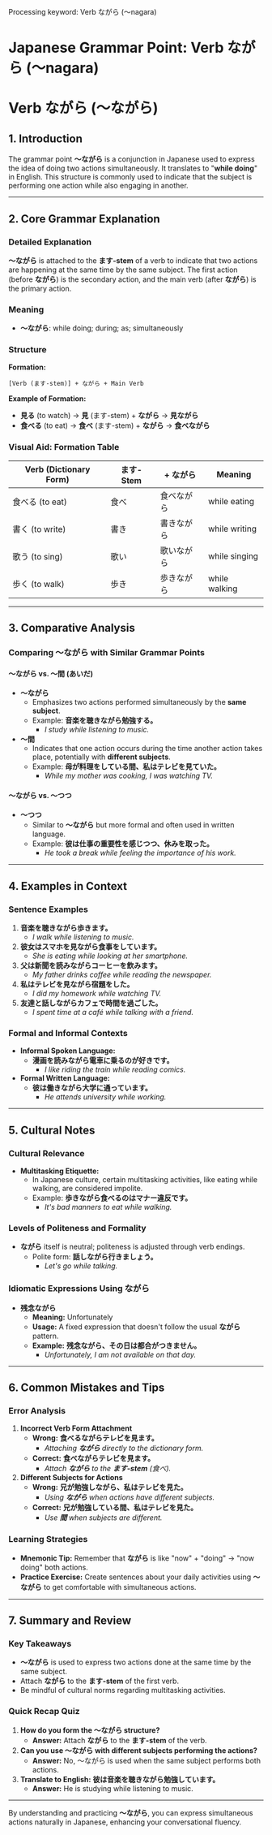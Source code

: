 Processing keyword: Verb ながら (〜nagara)
# Japanese Grammar Point: Verb ながら (〜nagara)
# Verb ながら (〜ながら)
## 1. Introduction
The grammar point **〜ながら** is a conjunction in Japanese used to express the idea of doing two actions simultaneously. It translates to "**while doing**" in English. This structure is commonly used to indicate that the subject is performing one action while also engaging in another.

---
## 2. Core Grammar Explanation
### Detailed Explanation
**〜ながら** is attached to the **ます-stem** of a verb to indicate that two actions are happening at the same time by the same subject. The first action (before **ながら**) is the secondary action, and the main verb (after **ながら**) is the primary action.
### Meaning
- **〜ながら**: while doing; during; as; simultaneously
### Structure
**Formation:**
```
[Verb (ます-stem)] + ながら + Main Verb
```
**Example of Formation:**
- **見る** (to watch) → **見** (ます-stem) + **ながら** → **見ながら**
- **食べる** (to eat) → **食べ** (ます-stem) + **ながら** → **食べながら**
### Visual Aid: Formation Table
| Verb (Dictionary Form) | ます-Stem | + ながら | Meaning             |
|------------------------|-----------|---------|---------------------|
| 食べる (to eat)         | 食べ      | 食べながら  | while eating        |
| 書く (to write)         | 書き      | 書きながら  | while writing       |
| 歌う (to sing)          | 歌い      | 歌いながら  | while singing       |
| 歩く (to walk)          | 歩き      | 歩きながら  | while walking       |
---
## 3. Comparative Analysis
### Comparing 〜ながら with Similar Grammar Points
#### 〜ながら vs. 〜間 (あいだ)
- **〜ながら**
  - Emphasizes two actions performed simultaneously by the **same subject**.
  - Example: **音楽を聴きながら勉強する。**
    - *I study while listening to music.*
- **〜間**
  - Indicates that one action occurs during the time another action takes place, potentially with **different subjects**.
  - Example: **母が料理をしている間、私はテレビを見ていた。**
    - *While my mother was cooking, I was watching TV.*
#### 〜ながら vs. 〜つつ
- **〜つつ**
  - Similar to **〜ながら** but more formal and often used in written language.
  - Example: **彼は仕事の重要性を感じつつ、休みを取った。**
    - *He took a break while feeling the importance of his work.*
---
## 4. Examples in Context
### Sentence Examples
1. **音楽を聴きながら歩きます。**
   - *I walk while listening to music.*
2. **彼女はスマホを見ながら食事をしています。**
   - *She is eating while looking at her smartphone.*
3. **父は新聞を読みながらコーヒーを飲みます。**
   - *My father drinks coffee while reading the newspaper.*
4. **私はテレビを見ながら宿題をした。**
   - *I did my homework while watching TV.*
5. **友達と話しながらカフェで時間を過ごした。**
   - *I spent time at a café while talking with a friend.*
### Formal and Informal Contexts
- **Informal Spoken Language:**
  - **漫画を読みながら電車に乗るのが好きです。**
    - *I like riding the train while reading comics.*
- **Formal Written Language:**
  - **彼は働きながら大学に通っています。**
    - *He attends university while working.*
---
## 5. Cultural Notes
### Cultural Relevance
- **Multitasking Etiquette:**
  - In Japanese culture, certain multitasking activities, like eating while walking, are considered impolite.
  - Example: **歩きながら食べるのはマナー違反です。**
    - *It's bad manners to eat while walking.*
### Levels of Politeness and Formality
- **ながら** itself is neutral; politeness is adjusted through verb endings.
  - Polite form: **話しながら行きましょう。**
    - *Let's go while talking.*
### Idiomatic Expressions Using ながら
- **残念ながら**
  - **Meaning:** Unfortunately
  - **Usage:** A fixed expression that doesn't follow the usual **ながら** pattern.
  - **Example:** **残念ながら、その日は都合がつきません。**
    - *Unfortunately, I am not available on that day.*
---
## 6. Common Mistakes and Tips
### Error Analysis
1. **Incorrect Verb Form Attachment**
   - **Wrong:** **食べるながらテレビを見ます。**
     - *Attaching **ながら** directly to the dictionary form.*
   - **Correct:** **食べながらテレビを見ます。**
     - *Attach **ながら** to the **ます-stem** (食べ).*
2. **Different Subjects for Actions**
   - **Wrong:** **兄が勉強しながら、私はテレビを見た。**
     - *Using **ながら** when actions have different subjects.*
   - **Correct:** **兄が勉強している間、私はテレビを見た。**
     - *Use **間** when subjects are different.*
### Learning Strategies
- **Mnemonic Tip:** Remember that **ながら** is like "now" + "doing" → "now doing" both actions.
- **Practice Exercise:** Create sentences about your daily activities using **〜ながら** to get comfortable with simultaneous actions.
---
## 7. Summary and Review
### Key Takeaways
- **〜ながら** is used to express two actions done at the same time by the same subject.
- Attach **ながら** to the **ます-stem** of the first verb.
- Be mindful of cultural norms regarding multitasking activities.
### Quick Recap Quiz
1. **How do you form the 〜ながら structure?**
   - **Answer:** Attach **ながら** to the **ます-stem** of the verb.
2. **Can you use 〜ながら with different subjects performing the actions?**
   - **Answer:** No, 〜ながら is used when the same subject performs both actions.
3. **Translate to English:** **彼は音楽を聴きながら勉強しています。**
   - **Answer:** He is studying while listening to music.
---
By understanding and practicing **〜ながら**, you can express simultaneous actions naturally in Japanese, enhancing your conversational fluency.
